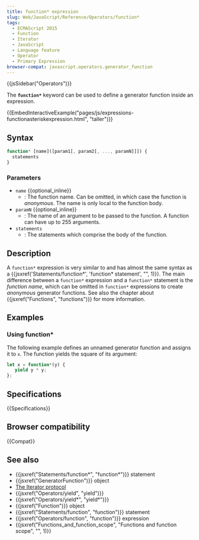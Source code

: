 ```yaml
---
title: function* expression
slug: Web/JavaScript/Reference/Operators/function*
tags:
  - ECMAScript 2015
  - Function
  - Iterator
  - JavaScript
  - Language feature
  - Operator
  - Primary Expression
browser-compat: javascript.operators.generator_function
---
```

{{jsSidebar("Operators")}}

The **`function*`** keyword can be used to define a generator function inside an
expression.

{{EmbedInteractiveExample("pages/js/expressions-functionasteriskexpression.html",
   "taller")}}

## Syntax

```js
function* [name]([param1[, param2[, ..., paramN]]]) {
  statements
}
```

### Parameters

- `name` {{optional_inline}}
  - : The function name. Can be omitted, in which case the function is
    _anonymous_. The name is only local to the function body.
- `paramN` {{optional_inline}}
  - : The name of an argument to be passed to the function. A function can have
    up to 255 arguments.
- `statements`
  - : The statements which comprise the body of the function.

## Description

A `function*` expression is very similar to and has almost the same syntax as a
{{jsxref('Statements/function*', 'function* statement', "", 1)}}.
The main difference between a `function*` expression and a `function*` statement
is the _function name_, which can be omitted in `function*` expressions to
create *anonymous* generator functions. See also the chapter about
{{jsxref("Functions", "functions")}} for more information.

## Examples

### Using function\*

The following example defines an unnamed generator function and assigns it to
`x`. The function yields the square of its argument:

```js
let x = function*(y) {
   yield y * y;
};
```

## Specifications

{{Specifications}}

## Browser compatibility

{{Compat}}

## See also

- {{jsxref("Statements/function*", "function*")}} statement
- {{jsxref("GeneratorFunction")}} object
- [The Iterator protocol](/en-US/docs/Web/JavaScript/Reference/Iteration_protocols)
- {{jsxref("Operators/yield", "yield")}}
- {{jsxref("Operators/yield*", "yield*")}}
- {{jsxref("Function")}} object
- {{jsxref("Statements/function", "function")}} statement
- {{jsxref("Operators/function", "function")}} expression
- {{jsxref("Functions_and_function_scope", "Functions and function scope", "", 1)}}
